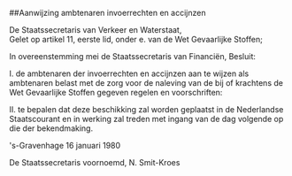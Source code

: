 <meta http-equiv='Content-Type' content='text/html; charset=utf-8' />

##Aanwijzing ambtenaren invoerrechten en accijnzen

De Staatssecretaris van Verkeer en Waterstaat,  
Gelet op artikel 11, eerste lid, onder e. van de Wet Gevaarlijke Stoffen;

In overeenstemming mei de Staatssecretaris van Financiën,
Besluit:     

I. de ambtenaren der invoerrechten en accijnzen aan te wijzen als ambtenaren belast met de zorg voor de naleving van de bij of krachtens de Wet Gevaarlijke Stoffen gegeven regelen en voorschriften:  

II. te bepalen dat deze beschikking zal worden geplaatst in de Nederlandse Staatscourant en in werking zal treden met ingang van de dag volgende op die der bekendmaking.       

's-Gravenhage 
16 januari 1980    

De 
Staatssecretaris voornoemd, 
N. Smit-Kroes     
